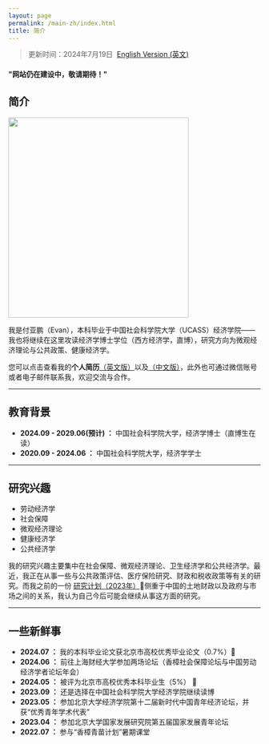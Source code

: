 ```yaml
---
layout: page
permalink: /main-zh/index.html
title: 简介
---
```


> 更新时间：2024年7月19日&nbsp;  [English Version (英文)](https://yapengf.com/)

#### "网站仍在建设中，敬请期待！"

## 简介

<img src="https://yapengf.com/images/fuyapeng.png" class="floatpic" width="360" height="400">

我是付亚鹏（Evan），本科毕业于中国社会科学院大学（UCASS）经济学院——我也将继续在这里攻读经济学博士学位（西方经济学，直博），研究方向为微观经济理论与公共政策、健康经济学。

您可以点击查看我的**个人简历**[（英文版）](https://yapengf.com/cv/cv_en.pdf)以及[（中文版）](https://yapengf.com/cv/cv_zh.pdf)，此外也可通过微信账号或者电子邮件联系我，欢迎交流与合作。

---

## 教育背景

- **2024.09 - 2029.06(预计) ：** 中国社会科学院大学，经济学博士（直博生在读）
- **2020.09 - 2024.06 ：** 中国社会科学院大学，经济学学士


---

## 研究兴趣

- 劳动经济学
- 社会保障
- 微观经济理论
- 健康经济学
- 公共经济学
  
我的研究兴趣主要集中在社会保障、微观经济理论、卫生经济学和公共经济学。最近，我正在从事一些与公共政策评估、医疗保险研究、财政和税收政策等有关的研究。而我之前的一份 [研究计划（2023年）](https://yapengf.com/file/proposal-yapeng-2023.pdf)🔗侧重于中国的土地财政以及政府与市场之间的关系，我认为自己今后可能会继续从事这方面的研究。

---

## 一些新鲜事

- **2024.07 ：** 我的本科毕业论文获北京市高校优秀毕业论文（0.7%）🎉
- **2024.06 ：** 前往上海财经大学参加两场论坛（香樟社会保障论坛与中国劳动经济学者论坛年会）
- **2024.05 ：** 被评为北京市高校优秀本科毕业生（5%） 🎉
- **2023.09 ：** 还是选择在中国社会科学院大学经济学院继续读博
- **2023.05 ：** 参加北京大学经济学院第十二届新时代中国青年经济论坛，并获“优秀青年学术代表”
- **2023.04 ：** 参加北京大学国家发展研究院第五届国家发展青年论坛
- **2022.07 ：** 参与“香樟青苗计划”暑期课堂

